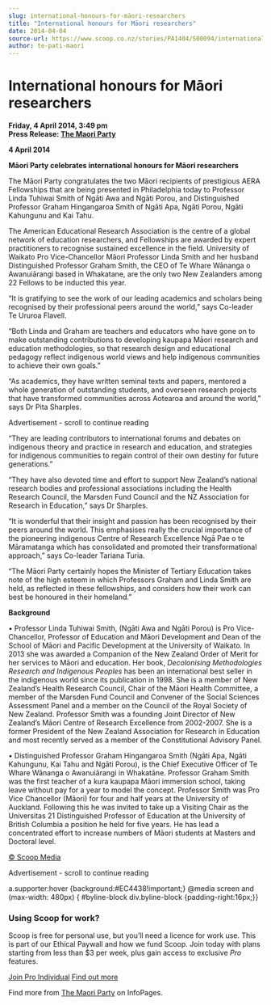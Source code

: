 ```yaml
---
slug: international-honours-for-māori-researchers
title: "International honours for Māori researchers"
date: 2014-04-04
source-url: https://www.scoop.co.nz/stories/PA1404/S00094/international-honours-for-maori-researchers.htm
author: te-pati-maori
---
```

International honours for Māori researchers
===========================================

**Friday, 4 April 2014, 3:49 pm**  
**Press Release: [The Maori Party](https://info.scoop.co.nz/The_Maori_Party)**

**4 April 2014**

**Māori Party celebrates international honours for Māori researchers**

The Māori Party congratulates the two Māori recipients of prestigious AERA Fellowships that are being presented in Philadelphia today to Professor Linda Tuhiwai Smith of Ngāti Awa and Ngāti Porou, and Distinguished Professor Graham Hingangaroa Smith of Ngāti Apa, Ngāti Porou, Ngāti Kahungunu and Kai Tahu.

The American Educational Research Association is the centre of a global network of education researchers, and Fellowships are awarded by expert practitioners to recognise sustained excellence in the field. University of Waikato Pro Vice-Chancellor Māori Professor Linda Smith and her husband Distinguished Professor Graham Smith, the CEO of Te Whare Wānanga o Awanuiārangi based in Whakatane, are the only two New Zealanders among 22 Fellows to be inducted this year.

“It is gratifying to see the work of our leading academics and scholars being recognised by their professional peers around the world,” says Co-leader Te Ururoa Flavell.

“Both Linda and Graham are teachers and educators who have gone on to make outstanding contributions to developing kaupapa Māori research and education methodologies, so that research design and educational pedagogy reflect indigenous world views and help indigenous communities to achieve their own goals.”

“As academics, they have written seminal texts and papers, mentored a whole generation of outstanding students, and overseen research projects that have transformed communities across Aotearoa and around the world,” says Dr Pita Sharples.

Advertisement - scroll to continue reading





“They are leading contributors to international forums and debates on indigenous theory and practice in research and education, and strategies for indigenous communities to regain control of their own destiny for future generations.”

“They have also devoted time and effort to support New Zealand’s national research bodies and professional associations including the Health Research Council, the Marsden Fund Council and the NZ Association for Research in Education,” says Dr Sharples.

“It is wonderful that their insight and passion has been recognised by their peers around the world. This emphasises really the crucial importance of the pioneering indigenous Centre of Research Excellence Ngā Pae o te Māramatanga which has consolidated and promoted their transformational approach,” says Co-leader Tariana Turia.

“The Māori Party certainly hopes the Minister of Tertiary Education takes note of the high esteem in which Professors Graham and Linda Smith are held, as reflected in these fellowships, and considers how their work can best be honoured in their homeland.”

**Background**

• Professor Linda Tuhiwai Smith, (Ngāti Awa and Ngāti Porou) is Pro Vice-Chancellor, Professor of Education and Māori Development and Dean of the School of Māori and Pacific Development at the University of Waikato. In 2013 she was awarded a Companion of the New Zealand Order of Merit for her services to Māori and education. Her book, _Decolonising Methodologies Research and Indigenous Peoples_ has been an international best seller in the indigenous world since its publication in 1998. She is a member of New Zealand’s Health Research Council, Chair of the Māori Health Committee, a member of the Marsden Fund Council and Convener of the Social Sciences Assessment Panel and a member on the Council of the Royal Society of New Zealand. Professor Smith was a founding Joint Director of New Zealand’s Māori Centre of Research Excellence from 2002-2007. She is a former President of the New Zealand Association for Research in Education and most recently served as a member of the Constitutional Advisory Panel.

• Distinguished Professor Graham Hingangaroa Smith (Ngāti Apa, Ngāti Kahungunu, Kai Tahu and Ngāti Porou), is the Chief Executive Officer of Te Whare Wānanga o Awanuiārangi in Whakatāne. Professor Graham Smith was the first teacher of a kura kaupapa Māori immersion school, taking leave without pay for a year to model the concept. Professor Smith was Pro Vice Chancellor (Māori) for four and half years at the University of Auckland. Following this he was invited to take up a Visiting Chair as the Universitas 21 Distinguished Professor of Education at the University of British Columbia a position he held for five years. He has lead a concentrated effort to increase numbers of Māori students at Masters and Doctoral level.

[© Scoop Media](http://www.scoop.co.nz/about/terms.html)  

Advertisement - scroll to continue reading



a.supporter:hover {background:#EC4438!important;} @media screen and (max-width: 480px) { #byline-block div.byline-block {padding-right:16px;}}

### Using Scoop for work?

Scoop is free for personal use, but you’ll need a licence for work use. This is part of our Ethical Paywall and how we fund Scoop. Join today with plans starting from less than $3 per week, plus gain access to exclusive _Pro_ features.  
  
[Join Pro Individual](https://pro.scoop.co.nz/Individual/?from=ProIn24) [Find out more](https://pro.scoop.co.nz/using-scoop-for-work/?from=ProIn24)

Find more from [The Maori Party](https://info.scoop.co.nz/The_Maori_Party) on InfoPages.